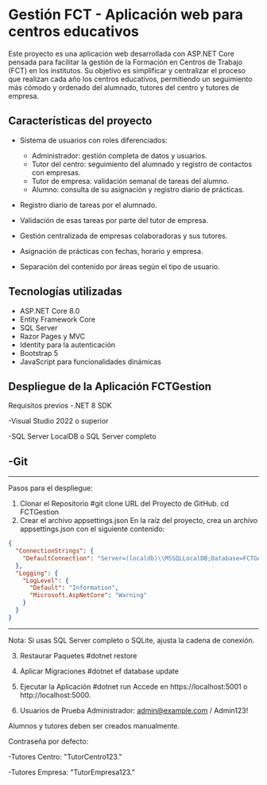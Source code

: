 # Gestión FCT - Aplicación web para centros educativos

Este proyecto es una aplicación web desarrollada con ASP.NET Core pensada para facilitar la gestión de la Formación en Centros de Trabajo (FCT) en los institutos. Su objetivo es simplificar y centralizar el proceso que realizan cada año los centros educativos, permitiendo un seguimiento más cómodo y ordenado del alumnado, tutores del centro y tutores de empresa.

## Características del proyecto

- Sistema de usuarios con roles diferenciados:
  - Administrador: gestión completa de datos y usuarios.
  - Tutor del centro: seguimiento del alumnado y registro de contactos con empresas.
  - Tutor de empresa: validación semanal de tareas del alumno.
  - Alumno: consulta de su asignación y registro diario de prácticas.

- Registro diario de tareas por el alumnado.
- Validación de esas tareas por parte del tutor de empresa.
- Gestión centralizada de empresas colaboradoras y sus tutores.
- Asignación de prácticas con fechas, horario y empresa.
- Separación del contenido por áreas según el tipo de usuario.

## Tecnologías utilizadas

- ASP.NET Core 8.0
- Entity Framework Core
- SQL Server
- Razor Pages y MVC
- Identity para la autenticación
- Bootstrap 5
- JavaScript para funcionalidades dinámicas

## Despliegue de la Aplicación FCTGestion
Requisitos previos
-.NET 8 SDK

-Visual Studio 2022 o superior

-SQL Server LocalDB o SQL Server completo

-Git
--------------------------------------------------------
--------------------------------------------------------
Pasos para el despliegue: 

1. Clonar el Repositorio
#git clone URL del Proyecto de GitHub.
cd FCTGestion
 2. Crear el archivo appsettings.json
En la raíz del proyecto, crea un archivo appsettings.json con el siguiente contenido:
```json
{
  "ConnectionStrings": {
    "DefaultConnection": "Server=(localdb)\\MSSQLLocalDB;Database=FCTGestion;Trusted_Connection=True;"
  },
  "Logging": {
    "LogLevel": {
      "Default": "Information",
      "Microsoft.AspNetCore": "Warning"
    }
  }
}
```
--------------------------------------------------------
Nota: Si usas SQL Server completo o SQLite, ajusta la cadena de conexión.

 3. Restaurar Paquetes
#dotnet restore

 5. Aplicar Migraciones
#dotnet ef database update

 6. Ejecutar la Aplicación
#dotnet run
Accede en https://localhost:5001 o http://localhost:5000.

 7. Usuarios de Prueba
Administrador: admin@example.com / Admin123!

Alumnos y tutores deben ser creados manualmente.

Contraseña por defecto:

-Tutores Centro: "TutorCentro123."

-Tutores Empresa: "TutorEmpresa123."
